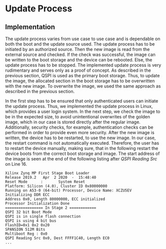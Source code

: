 # Update Process

## Implementation

The update process varies from use case to use case and is dependable on both
the boot and the update source used. The update process has to be initiated by
an authorized source. Then the new image is read from the external source and
checked. If the check was successful, the image can be written to the boot
storage and the device can be rebooted. Else, the update process has to be
stopped. The implemented update process is very rudimentary and serves only as
a proof of concept. As described in the previous section, QSPI is used as the
primary boot storage. Thus, to update the image, the allocated section in the
boot storage has to be overwritten with the new image. To overwrite the image,
we used the same approach as described in the previous section.

In the first step has to be ensured that only authenticated users can initiate
the update process. Thus, we implemented the update process in Linux, which
provides a user login system. In the next step, we check the image to be in the
expected size, to avoid unintentional overwrites of the golden image, which in
our case is stored directly after the regular image. Additionally, security
checks, for example, authentication checks can be performed in order to provide
even more security. After the new image is written, the device has to be
restarted, to use the new image. In our case, the restart command is not
automatically executed. Therefore, the user has to restart the device manually,
making sure, that in the following restart the device boots from the correct
boot storage and image. The start address of the image is seen at the end of
the following listing after *QSPI Reading Src* on Line 16.

```
Xilinx Zynq MP First Stage Boot Loader
Release 2019.2   Apr  2 2020  -  15:48:40
Reset Mode      :       System Reset
Platform: Silicon (4.0), Cluster ID 0x80000000
Running on A53-0 (64-bit) Processor, Device Name: XCZU5EV
Initializing DDR ECC
Address 0x0, Length 80000000, ECC initialized
Processor Initialization Done
================= In Stage 2 ============
QSPI 32 bit Boot Mode
QSPI is in single flash connection
QSPI is using 4 bit bus
FlashID=0x1 0x2 0x20
SPANSION 512M Bits
Multiboot Reg : 0x0
QSPI Reading Src 0x0, Dest FFFF1C40, Length EC0
...
```


